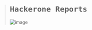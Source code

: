 ># `Hackerone Reports`
>
>![image](https://github.com/imvickykumar999/hackerone-reports/assets/50515418/f24db72b-b58c-4043-9454-3946335267cb)
